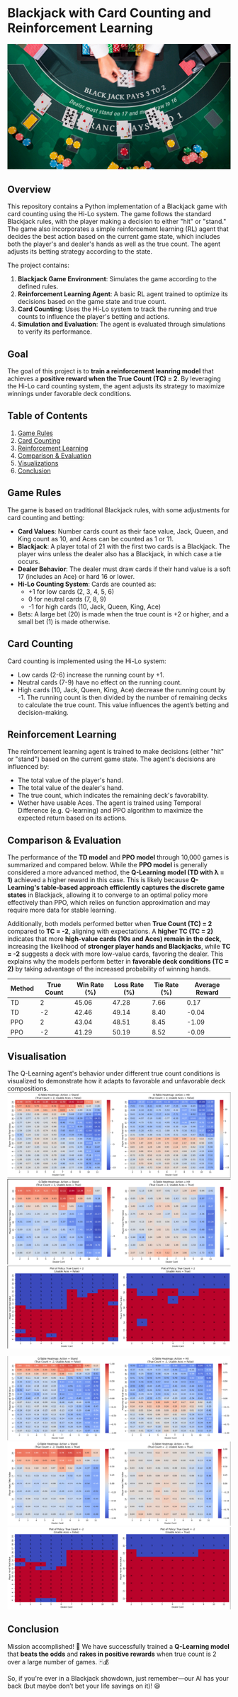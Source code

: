 # Blackjack with Card Counting and Reinforcement Learning

![Blackjack](images/blackjack_bg.png)

## Overview

This repository contains a Python implementation of a Blackjack game with card counting using the Hi-Lo system. The game follows the standard Blackjack rules, with the player making a decision to either "hit" or "stand." The game also incorporates a simple reinforcement learning (RL) agent that decides the best action based on the current game state, which includes both the player's and dealer's hands as well as the true count. The agent adjusts its betting strategy according to the state.

The project contains:
1. **Blackjack Game Environment**: Simulates the game according to the defined rules.
2. **Reinforcement Learning Agent**: A basic RL agent trained to optimize its decisions based on the game state and true count.
3. **Card Counting**: Uses the Hi-Lo system to track the running and true counts to influence the player's betting and actions.
4. **Simulation and Evaluation**: The agent is evaluated through simulations to verify its performance.

## Goal

The goal of this project is to **train a reinforcement leanring model** that achieves a **positive reward when the True Count (TC) = 2**. By leveraging the Hi-Lo card counting system, the agent adjusts its strategy to maximize winnings under favorable deck conditions.  

## Table of Contents

1. [Game Rules](#game-rules)
2. [Card Counting](#card-counting)
3. [Reinforcement Learning](#reinforcement-learning)
4. [Comparison & Evaluation](#evaluation)
5. [Visualizations](#visualizations)
6. [Conclusion](#conclusion)

## Game Rules
The game is based on traditional Blackjack rules, with some adjustments for card counting and betting:
- **Card Values**: Number cards count as their face value, Jack, Queen, and King count as 10, and Aces can be counted as 1 or 11.
- **Blackjack**: A player total of 21 with the first two cards is a Blackjack. The player wins unless the dealer also has a Blackjack, in which case a tie occurs.
- **Dealer Behavior**: The dealer must draw cards if their hand value is a soft 17 (includes an Ace) or hard 16 or lower.
- **Hi-Lo Counting System**: Cards are counted as:
    - +1 for low cards (2, 3, 4, 5, 6)
    - 0 for neutral cards (7, 8, 9)
    - -1 for high cards (10, Jack, Queen, King, Ace)
- Bets: A large bet (20) is made when the true count is +2 or higher, and a small bet (1) is made otherwise.

## Card Counting
Card counting is implemented using the Hi-Lo system:
- Low cards (2-6) increase the running count by +1.
- Neutral cards (7-9) have no effect on the running count.
- High cards (10, Jack, Queen, King, Ace) decrease the running count by -1.
The running count is then divided by the number of remaining decks to calculate the true count. This value influences the agent’s betting and decision-making.

## Reinforcement Learning
The reinforcement learning agent is trained to make decisions (either "hit" or "stand") based on the current game state. The agent's decisions are influenced by:
- The total value of the player's hand.
- The total value of the dealer's hand.
- The true count, which indicates the remaining deck's favorability.
- Wether have usable Aces.
The agent is trained using Temporal Difference (e.g. Q-learning) and PPO algorithm to maximize the expected return based on its actions.

## Comparison & Evaluation
The performance of the **TD model** and **PPO model** through 10,000 games is summarized and compared below. While the **PPO model** is generally considered a more advanced method, the **Q-Learning model (TD with λ = 1)** achieved a higher reward in this case. This is likely because **Q-Learning's table-based approach efficiently captures the discrete game states** in Blackjack, allowing it to converge to an optimal policy more effectively than PPO, which relies on function approximation and may require more data for stable learning.

Additionally, both models performed better when **True Count (TC) = 2** compared to **TC = -2**, aligning with expectations. A **higher TC (TC = 2)** indicates that more **high-value cards (10s and Aces) remain in the deck**, increasing the likelihood of **stronger player hands and Blackjacks**, while **TC = -2** suggests a deck with more low-value cards, favoring the dealer. This explains why the models perform better in **favorable deck conditions (TC = 2)** by taking advantage of the increased probability of winning hands.

| Method    | True Count  | Win Rate (%) | Loss Rate (%) | Tie Rate (%) | Average Reward |
|-----------|-------------|--------------|---------------|--------------|----------------|
| TD        | 2           | 45.06        | 47.28         | 7.66         | 0.17           |
| TD        | -2          | 42.46        | 49.14         | 8.40         | -0.04          |
| PPO       | 2           | 43.04        | 48.51         | 8.45         | -1.09          |
| PPO       | -2          | 41.29        | 50.19         | 8.52         | -0.09          |

## Visualisation
The Q-Learning agent's behavior under different true count conditions is visualized to demonstrate how it adapts to favorable and unfavorable deck compositions.
![Q-table1](images/qtable_tc2_false.png)
![Q-table2](images/qtable_tc2_true.png)
![Policy1](images/policy_tc2.png)

![Q-table3](images/qtable_tc-2_false.png)
![Q-table4](images/qtable_tc-2_true.png)
![Policy2](images/policy_tc-2.png)

## Conclusion
Mission accomplished! 🎉 We have successfully trained a **Q-Learning model** that **beats the odds** and **rakes in positive rewards** when true count is 2 over a large number of games. 🃏💰  

So, if you're ever in a Blackjack showdown, just remember—our AI has your back (but maybe don’t bet your life savings on it)! 😆  


